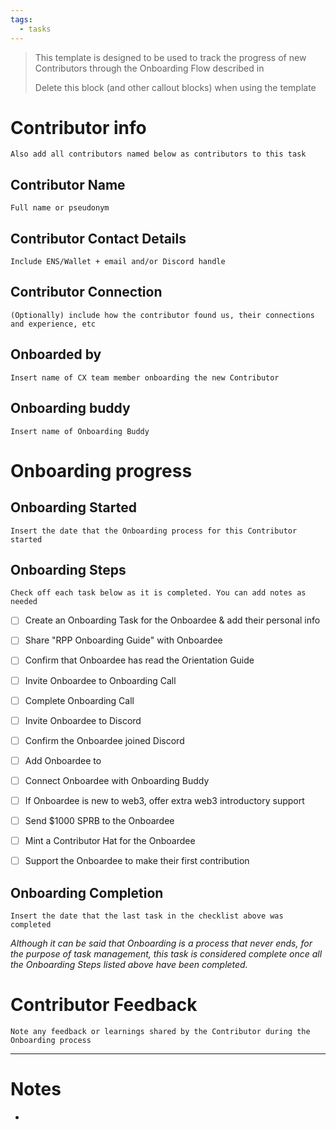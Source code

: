 ```yaml
---
tags:
  - tasks
---
```

> This template is designed to be used to track the progress of new Contributors through the Onboarding Flow described in  
> 
> Delete this block (and other callout blocks) when using the template

# Contributor info

`Also add all contributors named below as contributors to this task` 

## Contributor Name

`Full name or pseudonym`

## Contributor Contact Details

`Include ENS/Wallet + email and/or Discord handle`

## Contributor Connection

`(Optionally) include how the contributor found us, their connections and experience, etc`

## Onboarded by

`Insert name of CX team member onboarding the new Contributor`

## Onboarding buddy

`Insert name of Onboarding Buddy`

# Onboarding progress

## Onboarding Started

`Insert the date that the Onboarding process for this Contributor started`

## Onboarding Steps

`Check off each task below as it is completed. You can add notes as needed`

- [ ] Create an Onboarding Task for the Onboardee & add their personal info

- [ ] Share "RPP Onboarding Guide" with Onboardee

- [ ] Confirm that Onboardee has read the Orientation Guide

- [ ] Invite Onboardee to Onboarding Call

- [ ] Complete Onboarding Call

- [ ] Invite Onboardee to Discord

- [ ] Confirm the Onboardee joined Discord

- [ ] Add Onboardee to  

- [ ] Connect Onboardee with Onboarding Buddy

- [ ] If Onboardee is new to web3, offer extra web3 introductory support

- [ ] Send $1000 SPRB to the Onboardee

- [ ] Mint a Contributor Hat for the Onboardee

- [ ] Support the Onboardee to make their first contribution

## Onboarding Completion

`Insert the date that the last task in the checklist above was completed`

_Although it can be said that Onboarding is a process that never ends, for the purpose of task management, this task is considered complete once all the Onboarding Steps listed above have been completed._

# Contributor Feedback

`Note any feedback or learnings shared by the Contributor during the Onboarding process`

---

# Notes

- 